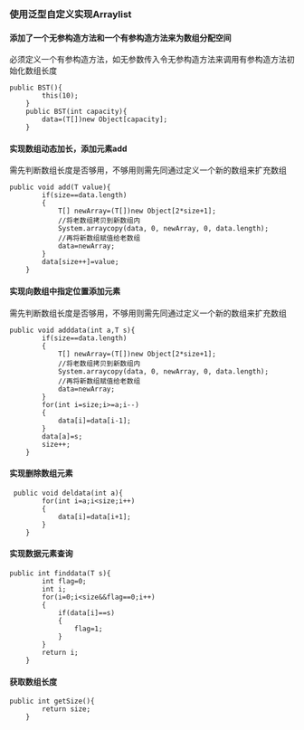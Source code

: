 ### 使用泛型自定义实现Arraylist
#### 添加了一个无参构造方法和一个有参构造方法来为数组分配空间
必须定义一个有参构造方法，如无参数传入令无参构造方法来调用有参构造方法初始化数组长度
```
public BST(){
        this(10);
    }
    public BST(int capacity){
        data=(T[])new Object[capacity];
    }
```
#### 实现数组动态加长，添加元素add
需先判断数组长度是否够用，不够用则需先同通过定义一个新的数组来扩充数组
```
public void add(T value){
        if(size==data.length)
        {
            T[] newArray=(T[])new Object[2*size+1];
            //将老数组拷贝到新数组内
            System.arraycopy(data, 0, newArray, 0, data.length);
            //再将新数组赋值给老数组
            data=newArray;
        }
        data[size++]=value;
    }
```
#### 实现向数组中指定位置添加元素
需先判断数组长度是否够用，不够用则需先同通过定义一个新的数组来扩充数组
```
public void adddata(int a,T s){
        if(size==data.length)
        {
            T[] newArray=(T[])new Object[2*size+1];
            //将老数组拷贝到新数组内
            System.arraycopy(data, 0, newArray, 0, data.length);
            //再将新数组赋值给老数组
            data=newArray;
        }
        for(int i=size;i>=a;i--)
        {
            data[i]=data[i-1];
        }
        data[a]=s;
        size++;
    }
```
#### 实现删除数组元素
```
 public void deldata(int a){
        for(int i=a;i<size;i++)
        {
            data[i]=data[i+1];
        }
    }
```
#### 实现数据元素查询
```
public int finddata(T s){
        int flag=0;
        int i;
        for(i=0;i<size&&flag==0;i++)
        {
            if(data[i]==s)
            {
                flag=1;
            }
        }
        return i;
    }
```
#### 获取数组长度
```
public int getSize(){
        return size;
    }
```
